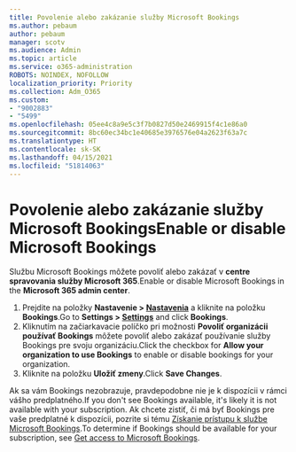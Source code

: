 ```yaml
---
title: Povolenie alebo zakázanie služby Microsoft Bookings
ms.author: pebaum
author: pebaum
manager: scotv
ms.audience: Admin
ms.topic: article
ms.service: o365-administration
ROBOTS: NOINDEX, NOFOLLOW
localization_priority: Priority
ms.collection: Adm_O365
ms.custom:
- "9002883"
- "5499"
ms.openlocfilehash: 05ee4c8a9e5c3f7b0827d50e2469915f4c1e86a0
ms.sourcegitcommit: 8bc60ec34bc1e40685e3976576e04a2623f63a7c
ms.translationtype: HT
ms.contentlocale: sk-SK
ms.lasthandoff: 04/15/2021
ms.locfileid: "51814063"
---
```

# <a name="enable-or-disable-microsoft-bookings"></a><span data-ttu-id="d5215-102">Povolenie alebo zakázanie služby Microsoft Bookings</span><span class="sxs-lookup"><span data-stu-id="d5215-102">Enable or disable Microsoft Bookings</span></span>

<span data-ttu-id="d5215-103">Službu Microsoft Bookings môžete povoliť alebo zakázať v **centre spravovania služby Microsoft 365**.</span><span class="sxs-lookup"><span data-stu-id="d5215-103">Enable or disable Microsoft Bookings in the **Microsoft 365 admin center**.</span></span>

1. <span data-ttu-id="d5215-104">Prejdite na položky **Nastavenie > [Nastavenia](https://admin.microsoft.com/Adminportal/Home?source=applauncher#/Settings/Services)** a kliknite na položku **Bookings**.</span><span class="sxs-lookup"><span data-stu-id="d5215-104">Go to **Settings > [Settings](https://admin.microsoft.com/Adminportal/Home?source=applauncher#/Settings/Services)** and click **Bookings**.</span></span>
2. <span data-ttu-id="d5215-105">Kliknutím na začiarkavacie políčko pri možnosti **Povoliť organizácii používať Bookings** môžete povoliť alebo zakázať používanie služby Bookings pre svoju organizáciu.</span><span class="sxs-lookup"><span data-stu-id="d5215-105">Click the checkbox for **Allow your organization to use Bookings** to enable or disable bookings for your organization.</span></span>
3. <span data-ttu-id="d5215-106">Kliknite na položku **Uložiť zmeny**.</span><span class="sxs-lookup"><span data-stu-id="d5215-106">Click **Save Changes**.</span></span>

<span data-ttu-id="d5215-107">Ak sa vám Bookings nezobrazuje, pravdepodobne nie je k dispozícii v rámci vášho predplatného.</span><span class="sxs-lookup"><span data-stu-id="d5215-107">If you don't see Bookings available, it's likely it is not available with your subscription.</span></span> <span data-ttu-id="d5215-108">Ak chcete zistiť, či má byť Bookings pre vaše predplatné k dispozícii, pozrite si tému [Získanie prístupu k službe Microsoft Bookings](https://support.microsoft.com/sk-SK/office/get-access-to-microsoft-bookings-5382dc07-aaa5-45c9-8767-502333b214ce).</span><span class="sxs-lookup"><span data-stu-id="d5215-108">To determine if Bookings should be available for your subscription, see [Get access to Microsoft Bookings](https://support.microsoft.com/sk-SK/office/get-access-to-microsoft-bookings-5382dc07-aaa5-45c9-8767-502333b214ce).</span></span>
